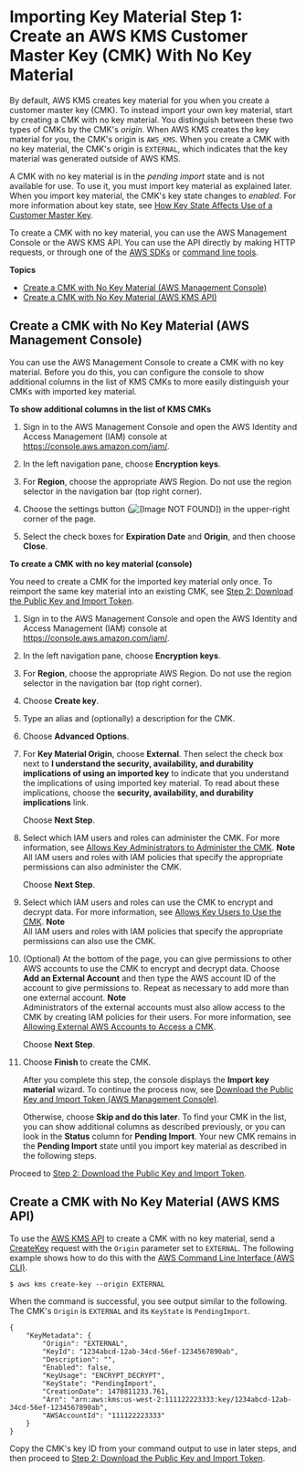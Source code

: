 # Importing Key Material Step 1: Create an AWS KMS Customer Master Key \(CMK\) With No Key Material<a name="importing-keys-create-cmk"></a>

By default, AWS KMS creates key material for you when you create a customer master key \(CMK\)\. To instead import your own key material, start by creating a CMK with no key material\. You distinguish between these two types of CMKs by the CMK's *origin*\. When AWS KMS creates the key material for you, the CMK's origin is `AWS_KMS`\. When you create a CMK with no key material, the CMK's origin is `EXTERNAL`, which indicates that the key material was generated outside of AWS KMS\.

A CMK with no key material is in the *pending import* state and is not available for use\. To use it, you must import key material as explained later\. When you import key material, the CMK's key state changes to *enabled*\. For more information about key state, see [How Key State Affects Use of a Customer Master Key](key-state.md)\.

To create a CMK with no key material, you can use the AWS Management Console or the AWS KMS API\. You can use the API directly by making HTTP requests, or through one of the [AWS SDKs](https://aws.amazon.com/tools/#sdk) or [command line tools](https://aws.amazon.com/tools/#cli)\.

**Topics**
+ [Create a CMK with No Key Material \(AWS Management Console\)](#importing-keys-create-cmk-console)
+ [Create a CMK with No Key Material \(AWS KMS API\)](#importing-keys-create-cmk-api)

## Create a CMK with No Key Material \(AWS Management Console\)<a name="importing-keys-create-cmk-console"></a>

You can use the AWS Management Console to create a CMK with no key material\. Before you do this, you can configure the console to show additional columns in the list of KMS CMKs to more easily distinguish your CMKs with imported key material\.

**To show additional columns in the list of KMS CMKs**

1. Sign in to the AWS Management Console and open the AWS Identity and Access Management \(IAM\) console at [https://console\.aws\.amazon\.com/iam/](https://console.aws.amazon.com/iam/)\.

1. In the left navigation pane, choose **Encryption keys**\.

1. For **Region**, choose the appropriate AWS Region\. Do not use the region selector in the navigation bar \(top right corner\)\.

1. Choose the settings button \(![\[Image NOT FOUND\]](http://docs.aws.amazon.com/kms/latest/developerguide/images/console-icon-settings.png)\) in the upper\-right corner of the page\.

1. Select the check boxes for **Expiration Date** and **Origin**, and then choose **Close**\.

**To create a CMK with no key material \(console\)**

You need to create a CMK for the imported key material only once\. To reimport the same key material into an existing CMK, see [Step 2: Download the Public Key and Import Token](importing-keys-get-public-key-and-token.md)\.

1. Sign in to the AWS Management Console and open the AWS Identity and Access Management \(IAM\) console at [https://console\.aws\.amazon\.com/iam/](https://console.aws.amazon.com/iam/)\.

1. In the left navigation pane, choose **Encryption keys**\.

1. For **Region**, choose the appropriate AWS Region\. Do not use the region selector in the navigation bar \(top right corner\)\.

1. Choose **Create key**\.

1. Type an alias and \(optionally\) a description for the CMK\.

1. Choose **Advanced Options**\.

1. For **Key Material Origin**, choose **External**\. Then select the check box next to **I understand the security, availability, and durability implications of using an imported key** to indicate that you understand the implications of using imported key material\. To read about these implications, choose the **security, availability, and durability implications** link\.

   Choose **Next Step**\.

1. Select which IAM users and roles can administer the CMK\. For more information, see [Allows Key Administrators to Administer the CMK](key-policies.md#key-policy-default-allow-administrators)\.
**Note**  
All IAM users and roles with IAM policies that specify the appropriate permissions can also administer the CMK\.

   Choose **Next Step**\.

1. Select which IAM users and roles can use the CMK to encrypt and decrypt data\. For more information, see [Allows Key Users to Use the CMK](key-policies.md#key-policy-default-allow-users)\.
**Note**  
All IAM users and roles with IAM policies that specify the appropriate permissions can also use the CMK\.

1. \(Optional\) At the bottom of the page, you can give permissions to other AWS accounts to use the CMK to encrypt and decrypt data\. Choose **Add an External Account** and then type the AWS account ID of the account to give permissions to\. Repeat as necessary to add more than one external account\.
**Note**  
Administrators of the external accounts must also allow access to the CMK by creating IAM policies for their users\. For more information, see [Allowing External AWS Accounts to Access a CMK](key-policy-modifying.md#key-policy-modifying-external-accounts)\.

   Choose **Next Step**\.

1. Choose **Finish** to create the CMK\.

   After you complete this step, the console displays the **Import key material** wizard\. To continue the process now, see [Download the Public Key and Import Token \(AWS Management Console\)](importing-keys-get-public-key-and-token.md#importing-keys-get-public-key-and-token-console)\.

   Otherwise, choose **Skip and do this later**\. To find your CMK in the list, you can show additional columns as described previously, or you can look in the **Status** column for **Pending Import**\. Your new CMK remains in the **Pending Import** state until you import key material as described in the following steps\.

Proceed to [Step 2: Download the Public Key and Import Token](importing-keys-get-public-key-and-token.md)\.

## Create a CMK with No Key Material \(AWS KMS API\)<a name="importing-keys-create-cmk-api"></a>

To use the [AWS KMS API](https://docs.aws.amazon.com/kms/latest/APIReference/) to create a CMK with no key material, send a [CreateKey](https://docs.aws.amazon.com/kms/latest/APIReference/API_CreateKey.html) request with the `Origin` parameter set to `EXTERNAL`\. The following example shows how to do this with the [AWS Command Line Interface \(AWS CLI\)](https://aws.amazon.com/cli/)\.

```
$ aws kms create-key --origin EXTERNAL
```

When the command is successful, you see output similar to the following\. The CMK's `Origin` is `EXTERNAL` and its `KeyState` is `PendingImport`\.

```
{
    "KeyMetadata": {
        "Origin": "EXTERNAL",
        "KeyId": "1234abcd-12ab-34cd-56ef-1234567890ab",
        "Description": "",
        "Enabled": false,
        "KeyUsage": "ENCRYPT_DECRYPT",
        "KeyState": "PendingImport",
        "CreationDate": 1470811233.761,
        "Arn": "arn:aws:kms:us-west-2:111122223333:key/1234abcd-12ab-34cd-56ef-1234567890ab",
        "AWSAccountId": "111122223333"
    }
}
```

Copy the CMK's key ID from your command output to use in later steps, and then proceed to [Step 2: Download the Public Key and Import Token](importing-keys-get-public-key-and-token.md)\.
